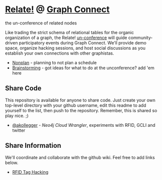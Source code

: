 [Relate!](http://neo4j-contrib.github.com/relate-at-graphconnect) @ [Graph Connect](http://graphconnect.com)
========================
the un-conference of related nodes

Like trading the strict schema of relational tables for the organic organization of a graph, 
the Relate! [un-conference](http://www.unconference.net) will guide community-driven participatory 
events during Graph Connect. We'll provide demo space, organize hacking sessions, and host social 
discussions as you establish your own connections with other graphistas. 

* [Nonplan](/neo4j-contrib/relate-at-graphconnect/wiki/Nonplan) - planning to not plan a schedule
* [Brainstorming](/neo4j-contrib/relate-at-graphconnect/wiki/Brainstorm) - got ideas for what to do at the unconference? add 'em here

Share Code
----------

This repository is available for anyone to share code. Just create your own top-level
directory with your github username, edit this readme to add yourself to the list, then
push to the repository. Remember, this is shared so play nice. ;)

* [@akollegger](/neo4j-contrib/relate-at-graphconnect/tree/master/akollegger) - *Neo4j Cloud Wrangler*, experiments with RFID, GCLI and twitter

Share Information
-----------------

We'll coordinate and collaborate with the github wiki. Feel free to add links below. 

* [RFID Tag Hacking](/neo4j-contrib/relate-at-graphconnect/wiki/RFID-Tag-Hacking)

